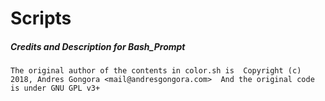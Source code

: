 # Scripts
##### Credits and Description for Bash_Prompt

`
The original author of the contents in color.sh is 
Copyright (c) 2018, Andres Gongora <mail@andresgongora.com> 
And the original code is under GNU GPL v3+
`
